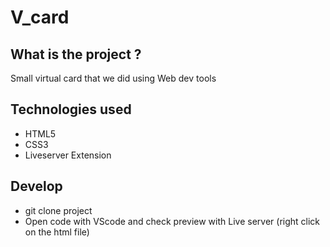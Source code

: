 # V_card

## What is the project ?
Small virtual card that we did using Web dev tools

## Technologies used
- HTML5
- CSS3
- Liveserver Extension

## Develop
- git clone project
- Open code with VScode and check preview with Live server (right click on the html file)